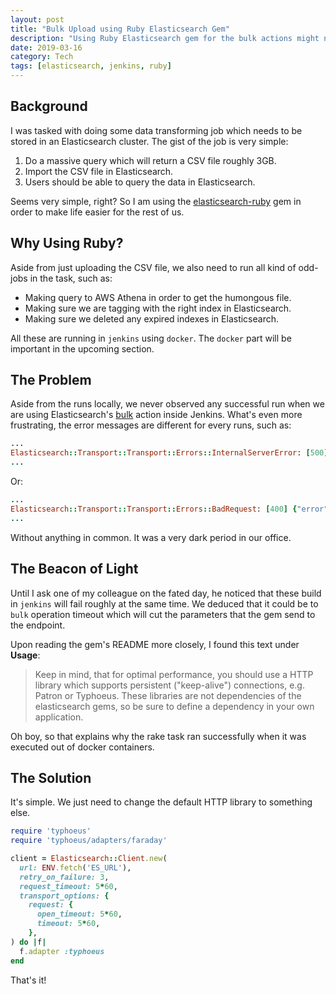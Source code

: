 ```yaml
---
layout: post
title: "Bulk Upload using Ruby Elasticsearch Gem"
description: "Using Ruby Elasticsearch gem for the bulk actions might not be working when we are using the default configuration. This article will try to shed a light on that."
date: 2019-03-16
category: Tech
tags: [elasticsearch, jenkins, ruby]
---
```


## Background

I was tasked with doing some data transforming job which needs to be stored in an Elasticsearch cluster. The gist of the job is very simple:

1. Do a massive query which will return a CSV file roughly 3GB.
2. Import the CSV file in Elasticsearch.
3. Users should be able to query the data in Elasticsearch.

Seems very simple, right? So I am using the [elasticsearch-ruby](https://github.com/elastic/elasticsearch-ruby) gem in order to make life easier for the rest of us.

<!-- more -->

## Why Using Ruby?

Aside from just uploading the CSV file, we also need to run all kind of odd-jobs in the task, such as:

* Making query to AWS Athena in order to get the humongous file.
* Making sure we are tagging with the right index in Elasticsearch.
* Making sure we deleted any expired indexes in Elasticsearch.

All these are running in `jenkins` using `docker`. The `docker` part will be important in the upcoming section.

## The Problem

Aside from the runs locally, we never observed any successful run when we are using Elasticsearch's [bulk](https://github.com/elastic/elasticsearch-ruby/blob/master/elasticsearch-api/lib/elasticsearch/api/actions/bulk.rb) action inside Jenkins. What's even more frustrating, the error messages are different for every runs, such as:

```ruby
...
Elasticsearch::Transport::Transport::Errors::InternalServerError: [500] {"error":{"root_cause":[{"type":"json_e_o_f_exception","reason":"Unexpected end-of-input in field name\n at [Source: org.elasticsearch.common.bytes.BytesReference$MarkSupportingStreamInputWrapper@2a743cdb; line: 1, column: 27]"}],"type":"json_e_o_f_exception","reason":"Unexpected end-of-input in field name\n at [Source: org.elasticsearch.common.bytes.BytesReference$MarkSupportingStreamInputWrapper@2a743cdb; line: 1, column: 27]"},"status":500}
...
```

Or:

```ruby
...
Elasticsearch::Transport::Transport::Errors::BadRequest: [400] {"error":{"root_cause":[{"type":"illegal_argument_exception","reason":"Malformed action/metadata line [367], expected START_OBJECT or END_OBJECT but found [VALUE_STRING]"}],"type":"illegal_argument_exception","reason":"Malformed action/metadata line [367], expected START_OBJECT or END_OBJECT but found [VALUE_STRING]"},"status":400}
...
```

Without anything in common. It was a very dark period in our office.

## The Beacon of Light

Until I ask one of my colleague on the fated day, he noticed that these build in `jenkins` will fail roughly at the same time. We deduced that it could be to `bulk` operation timeout which will cut the parameters that the gem send to the endpoint.

Upon reading the gem's README more closely, I found this text under **Usage**:

> Keep in mind, that for optimal performance, you should use a HTTP library which supports persistent ("keep-alive") connections, e.g. Patron or Typhoeus. These libraries are not dependencies of the elasticsearch gems, so be sure to define a dependency in your own application.

Oh boy, so that explains why the rake task ran successfully when it was executed out of docker containers.

## The Solution

It's simple. We just need to change the default HTTP library to something else.

```ruby
require 'typhoeus'
require 'typhoeus/adapters/faraday'

client = Elasticsearch::Client.new(
  url: ENV.fetch('ES_URL'),
  retry_on_failure: 3,
  request_timeout: 5*60,
  transport_options: {
    request: {
      open_timeout: 5*60,
      timeout: 5*60,
    },
) do |f|
  f.adapter :typhoeus
end
```

That's it!
